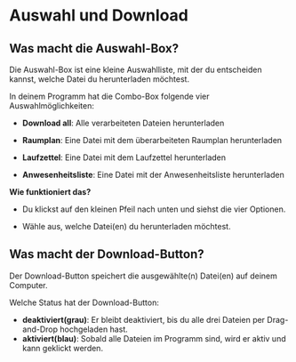 # Auswahl und Download

## **Was macht die Auswahl-Box?**
Die Auswahl-Box ist eine kleine Auswahlliste, mit der du entscheiden kannst, welche Datei du herunterladen möchtest.

In deinem Programm hat die Combo-Box folgende vier Auswahlmöglichkeiten:

- **Download all**: Alle verarbeiteten Dateien herunterladen

- **Raumplan**: Eine Datei mit dem überarbeiteten Raumplan herunterladen

- **Laufzettel**: Eine Datei mit dem Laufzettel herunterladen

- **Anwesenheitsliste**: Eine Datei mit der Anwesenheitsliste herunterladen

**Wie funktioniert das?**
-  Du klickst auf den kleinen Pfeil nach unten und siehst die vier Optionen.

- Wähle aus, welche Datei(en) du herunterladen möchtest.

## **Was macht der Download-Button?**

Der Download-Button speichert die ausgewählte(n) Datei(en) auf deinem Computer.

Welche Status hat der Download-Button:
- **deaktiviert(grau)**: Er bleibt deaktiviert, bis du alle drei Dateien per Drag-and-Drop hochgeladen hast.
- **aktiviert(blau)**: Sobald alle Dateien im Programm sind, wird er aktiv und kann geklickt werden.